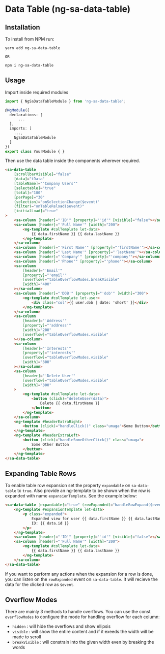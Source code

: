 # Data Table (ng-sa-data-table)

## Installation

To install from NPM run:

```
yarn add ng-sa-data-table

OR

npm i ng-sa-data-table
```

## Usage

Import inside required modules

```typescript
import { NgSaDataTableModule } from 'ng-sa-data-table';

@NgModule({
  declarations: [
      ...
  ],
  imports: [
    ...,
    NgSaDataTableModule
  ]
})
export class YourModule { }
```

Then use the data table inside the components wherever required.

```html
<sa-data-table
    [scrollbarVisible]="false"
    [data]="tData"
    [tableName]="'Company Users'"
    [selectable]="true"
    [total]="100"
    [perPage]="30"
    (selection)="onSelectionChange($event)"
    (filter)="onTableReload($event)"
    [initialLoad]="true"
>
    <sa-column [header]="'ID'" [property]="'id'" [visible]="false"></sa-column>
    <sa-column [header]="'Full Name'" [width]="200">
        <ng-template #colTemplate let-data>
            {{ data.firstName }} {{ data.lastName }}
        </ng-template>
    </sa-column>
    <sa-column [header]="'First Name'" [property]="'firstName'"></sa-column>
    <sa-column [header]="'Last Name'" [property]="'lastName'"></sa-column>
    <sa-column [header]="'Company'" [property]="'company'"></sa-column>
    <sa-column [header]="'Phone'" [property]="'phone'"></sa-column>
    <sa-column
        [header]="'Email'"
        [property]="'email'"
        [overflow]="tableOverflowModes.breakVisible"
        [width]="400"
    ></sa-column>
    <sa-column [header]="'DOB'" [property]="'dob'" [width]="300">
        <ng-template #colTemplate let-user>
            <div class="col">{{ user.dob | date: 'short' }}</div>
        </ng-template>
    </sa-column>
    <sa-column
        [header]="'Address'"
        [property]="'address'"
        [width]="200"
        [overflow]="tableOverflowModes.visible"
    ></sa-column>
    <sa-column
        [header]="'Interests'"
        [property]="'interests'"
        [overflow]="tableOverflowModes.visible"
        [width]="300"
    ></sa-column>
    <sa-column
        [header]="'Delete User'"
        [overflow]="tableOverflowModes.visible"
        [width]="300"
    >
        <ng-template #colTemplate let-data>
            <button (click)="deleteUser(data)">
                Delete {{ data.firstName }}
            </button>
        </ng-template>
    </sa-column>
    <ng-template #headerExtraRight>
        <button (click)="handleClick()" class="umaga">Some Button</button>
    </ng-template>
    <ng-template #headerExtraLeft>
        <button (click)="handleSomeOtherClick()" class="umaga">
            Some Other Button
        </button>
    </ng-template>
</sa-data-table>
```

## Expanding Table Rows

To enable table row expansion set the property `expandable` on `sa-data-table` to `true`. Also provide an ng-template to be shown when the row is expanded with name `expansionTemplate`. See the example below:

```html
<sa-data-table [expandable]="true" (rowExpanded)="handleRowExpand($event)">
    <ng-template #expansionTemplate let-data>
        <p class="expanded">
            Expanded view for user {{ data.firstName }} {{ data.lastName }} with
            ID: {{ data.id }}
        </p>
    </ng-template>
    <sa-column [header]="'ID'" [property]="'id'" [visible]="false"></sa-column>
    <sa-column [header]="'Full Name'" [width]="200">
        <ng-template #colTemplate let-data>
            {{ data.firstName }} {{ data.lastName }}
        </ng-template>
    </sa-column>
</sa-data-table>
```

If you want to perform any actions when the expansion for a row is done, you can listen on the `rowExpanded` event on `sa-data-table`. It will recieve the data for the clicked row as `$event`.

## Overflow Modes

There are mainly 3 methods to handle overflows. You can use the const `overflowModes` to configure the mode for handling overflow for each column:

-   `hidden` : will hide the overflows and show ellipsis
-   `visible` : will show the entire content and if it exeeds the width will be made to scroll
-   `breakVisible` : will constrain into the given width even by breaking the words
